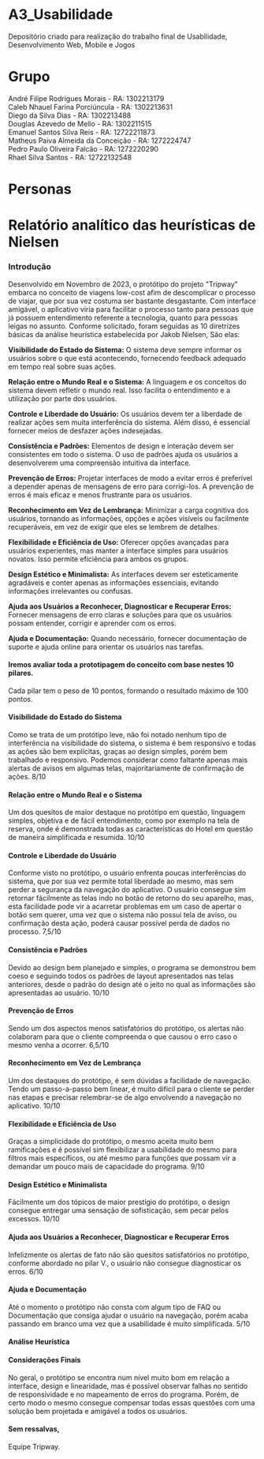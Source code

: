 # A3_Usabilidade
Depositório criado para realização do trabalho final de Usabilidade, Desenvolvimento Web, Mobile e Jogos

# Grupo
André Filipe Rodrigues Morais - RA: 1302213179 <br>
Caleb Nhauel Farina Porciúncula - RA: 1302213631 <br>
Diego da Silva Dias - RA: 1302213488<br>
Douglas Azevedo de Mello - RA: 1302211515<br>
Emanuel Santos Silva Reis - RA: 12722211873<br>
Matheus Paiva Almeida da Conceição - RA: 1272224747<br>
Pedro Paulo Oliveira Falcão - RA: 1272220290<br>
Rhael Silva Santos - RA: 12722132548<br>

# Personas



# Relatório analítico das heurísticas de Nielsen
### Introdução
Desenvolvido em Novembro de 2023, o protótipo do projeto "Tripway" embarca no conceito de viagens low-cost afim de descomplicar o processo de viajar, que por sua vez costuma ser bastante desgastante. Com interface amigável, o aplicativo viria para facilitar o processo tanto para pessoas que já possuem entendimento referente a tecnologia, quanto para pessoas leigas no assunto.
Conforme solicitado, foram seguidas as 10 diretrizes básicas da análise heurística estabelecida por Jakob Nielsen, São elas:

**Visibilidade do Estado do Sistema:** O sistema deve sempre informar os usuários sobre o que está acontecendo, fornecendo feedback adequado em tempo real sobre suas ações.

**Relação entre o Mundo Real e o Sistema:** A linguagem e os conceitos do sistema devem refletir o mundo real. Isso facilita o entendimento e a utilização por parte dos usuários.

**Controle e Liberdade do Usuário:** Os usuários devem ter a liberdade de realizar ações sem muita interferência do sistema. Além disso, é essencial fornecer meios de desfazer ações indesejadas.

**Consistência e Padrões:** Elementos de design e interação devem ser consistentes em todo o sistema. O uso de padrões ajuda os usuários a desenvolverem uma compreensão intuitiva da interface.

**Prevenção de Erros:** Projetar interfaces de modo a evitar erros é preferível a depender apenas de mensagens de erro para corrigi-los. A prevenção de erros é mais eficaz e menos frustrante para os usuários.

**Reconhecimento em Vez de Lembrança:** Minimizar a carga cognitiva dos usuários, tornando as informações, opções e ações visíveis ou facilmente recuperáveis, em vez de exigir que eles se lembrem de detalhes.

**Flexibilidade e Eficiência de Uso:** Oferecer opções avançadas para usuários experientes, mas manter a interface simples para usuários novatos. Isso permite eficiência para ambos os grupos.

**Design Estético e Minimalista:** As interfaces devem ser esteticamente agradáveis e conter apenas as informações essenciais, evitando informações irrelevantes ou confusas.

**Ajuda aos Usuários a Reconhecer, Diagnosticar e Recuperar Erros:** Fornecer mensagens de erro claras e soluções para que os usuários possam entender, corrigir e aprender com os erros.

**Ajuda e Documentação:** Quando necessário, fornecer documentação de suporte e ajuda online para orientar os usuários nas tarefas.


#### Iremos avaliar toda a prototipagem do conceito com base nestes 10 pilares.
Cada pilar tem o peso de 10 pontos, formando o resultado máximo de 100 pontos.


#### Visibilidade do Estado do Sistema
  Como se trata de um protótipo leve, não foi notado nenhum tipo de interferência na visibilidade do sistema, o sistema é bem responsivo e todas as ações são bem explícitas, graças ao design simples, porém bem trabalhado e responsivo. Podemos considerar como faltante apenas mais alertas de avisos em algumas telas, majoritariamente de confirmação de ações. 8/10

#### Relação entre o Mundo Real e o Sistema
  Um dos quesitos de maior destaque no protótipo em questão, linguagem simples, objetiva e de fácil entendimento, como por exemplo na tela de reserva, onde é demonstrada todas as características do Hotel em questão de maneira simplificada e resumida. 10/10

#### Controle e Liberdade do Usuário
  Conforme visto no protótipo, o usuário enfrenta poucas interferências do sistema, que por sua vez permite total liberdade ao mesmo, mas sem perder a segurança da navegação do aplicativo. O usuário consegue sim retornar fácilmente as telas indo no botão de retorno do seu aparelho, mas, esta facilidade pode vir a acarretar problemas em um caso de apertar o botão sem querer, uma vez que o sistema não possui tela de aviso, ou confirmação desta ação, poderá causar possível perda de dados no processo. 7,5/10

#### Consistência e Padrões
  Devido ao design bem planejado e simples, o programa se demonstrou bem coeso e seguindo todos os padrões de layout apresentados nas telas anteriores, desde o padrão do design até o jeito no qual as informações são apresentadas ao usuário. 10/10

#### Prevenção de Erros
  Sendo um dos aspectos menos satisfatórios do protótipo, os alertas não colaboram para que o cliente compreenda o que causou o erro caso o mesmo venha a ocorrer. 6,5/10

#### Reconhecimento em Vez de Lembrança
  Um dos destaques do protótipo, é sem dúvidas a facilidade de navegação. Tendo um passo-a-passo bem linear, é muito difícil para o cliente se perder nas etapas e precisar relembrar-se de algo envolvendo a navegação no aplicativo. 10/10

#### Flexibilidade e Eficiência de Uso
  Graças a simplicidade do protótipo, o mesmo aceita muito bem ramificações e é possível sim flexibilizar a usabilidade do mesmo para filtros mais específicos, ou até mesmo para funções que possam vir a demandar um pouco mais de capacidade do programa. 9/10

#### Design Estético e Minimalista
  Fácilmente um dos tópicos de maior prestígio do protótipo, o design consegue entregar uma sensação de sofisticação, sem pecar pelos excessos. 10/10

#### Ajuda aos Usuários a Reconhecer, Diagnosticar e Recuperar Erros
  Infelizmente os alertas de fato não são quesitos satisfatórios no protótipo, conforme abordado no pilar V., o usuário não consegue diagnosticar os erros. 6/10

#### Ajuda e Documentação
  Até o momento o protótipo não consta com algum tipo de FAQ ou Documentação  que consiga ajudar o usuário na navegação, porém acaba passando em branco uma vez que a usabilidade é muito simplificada. 5/10



#### Análise Heurística

 


#### Considerações Finais
  No geral, o protótipo se encontra num nível muito bom em relação a interface, design e linearidade, mas é possível observar falhas no sentido de responsividade e no mapeamento de erros do programa. Porém, de certo modo o mesmo consegue compensar todas essas questões com uma solução bem projetada e amigável a todos os usuários.

#### Sem ressalvas,
  Equipe Tripway.
